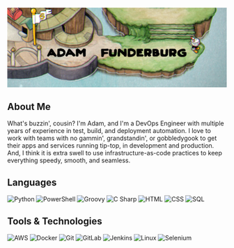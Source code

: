 ![](https://raw.githubusercontent.com/agfunderburg10/agfunderburg10/main/img/name_banner.png)

## About Me
What's buzzin', cousin? I'm Adam, and I'm a DevOps Engineer with multiple years of experience in test, build, and deployment automation. I love to work with teams with no gammin', grandstandin', or gobbledygook to get their apps and services running tip-top, in development and production. And, I think it is extra swell to use infrastructure-as-code practices to keep everything speedy, smooth, and seamless.  

## Languages
![Python](https://img.shields.io/badge/-Python-000?&logo=Python)
![PowerShell](https://img.shields.io/badge/-PowerShell-000?&logo=PowerShell)
![Groovy](https://img.shields.io/badge/-ApacheGroovy-000?&logo=ApacheGroovy)
![C Sharp](https://img.shields.io/badge/-CSharp-000?&logo=CSharp)
![HTML](https://img.shields.io/badge/-HTML-000?&logo=HTML5)
![CSS](https://img.shields.io/badge/-CSS-000?&logo=CSS3)
![SQL](https://img.shields.io/badge/-SQL-000)


## Tools & Technologies
![AWS](https://img.shields.io/badge/-AWS-000?&logo=Amazon-AWS&logoColor=F90)
![Docker](https://img.shields.io/badge/-Docker-000?&logo=Docker)
![Git](https://img.shields.io/badge/-Git-000?&logo=Git)
![GitLab](https://img.shields.io/badge/-GitLab-000?&logo=GitLab)
![Jenkins](https://img.shields.io/badge/-Jenkins-000?&logo=Jenkins)
![Linux](https://img.shields.io/badge/-Linux-000?&logo=Linux)
![Selenium](https://img.shields.io/badge/-Selenium-000?&logo=Selenium)
